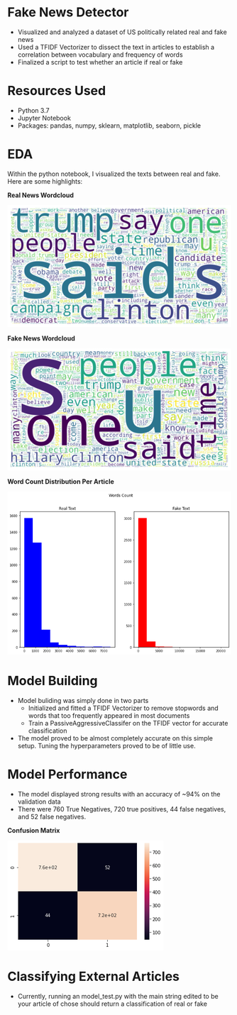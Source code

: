 # Fake News Detector
* Visualized and analyzed a dataset of US politically related real and fake news
* Used a TFIDF Vectorizer to dissect the text in articles to establish a correlation between vocabulary and frequency of words
* Finalized a script to test whether an article if real or fake

# Resources Used
* Python 3.7
* Jupyter Notebook
* Packages: pandas, numpy, sklearn, matplotlib, seaborn, pickle

# EDA
Within the python notebook, I visualized the texts between real and fake. Here are some highlights:

**Real News Wordcloud**

![alt text](images/real_news_word_cloud.png)

**Fake News Wordcloud**

![alt text](images/fake_news_word_cloud.png)

**Word Count Distribution Per Article**

![alt text](images/WordCount.png)

# Model Building
* Model buliding was simply done in two parts
  * Initialized and fitted a TFIDF Vectorizer to remove stopwords and words that too frequently appeared in most documents
  * Train a PassiveAggressiveClassifer on the TFIDF vector for accurate classification
* The model proved to be almost completely accurate on this simple setup. Tuning the hyperparameters proved to be of little use.

# Model Performance
* The model displayed strong results with an accuracy of ~94% on the validation data
* There were 760 True Negatives, 720 true positives, 44 false negatives, and 52 false negatives.

**Confusion Matrix**

![alt text](images/ConfusionMatrix.png)

# Classifying External Articles
* Currently, running an model_test.py with the main string edited to be your article of chose should return a classification of real or fake
